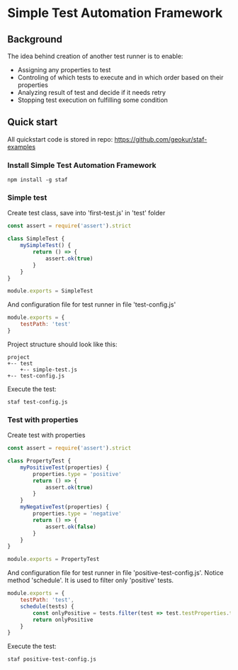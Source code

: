 # Simple Test Automation Framework
## Background
The idea behind creation of another test runner is to enable:
- Assigning any properties to test
- Controling of which tests to execute and in which order based on their 
properties
- Analyzing result of test and decide if it needs retry
- Stopping test execution on fulfilling some condition
## Quick start
All quickstart code is stored in repo: https://github.com/geokur/staf-examples
### Install Simple Test Automation Framework
```shell
npm install -g staf
```
### Simple test
Create test class, save into 'first-test.js' in 'test' folder
```javascript
const assert = require('assert').strict

class SimpleTest {
    mySimpleTest() {
        return () => {
            assert.ok(true)
        }
    }
}

module.exports = SimpleTest
```
And configuration file for test runner in file 'test-config.js'
```javascript
module.exports = {
    testPath: 'test'
}
```
Project structure should look like this:
```
project
+-- test
    +-- simple-test.js
+-- test-config.js
```
Execute the test:
```shell
staf test-config.js
```
### Test with properties
Create test with properties
```javascript
const assert = require('assert').strict

class PropertyTest {
    myPositiveTest(properties) {
        properties.type = 'positive'
        return () => {
            assert.ok(true)
        }
    }
    myNegativeTest(properties) {
        properties.type = 'negative'
        return () => {
            assert.ok(false)
        }
    }
}

module.exports = PropertyTest
```
And configuration file for test runner in file 'positive-test-config.js'. Notice method 'schedule'. It is used to filter only 'positive' tests.
```javascript
module.exports = {
    testPath: 'test',
    schedule(tests) {
        const onlyPositive = tests.filter(test => test.testProperties.type === 'positive')
        return onlyPositive
    }
}
```
Execute the test:
```shell
staf positive-test-config.js
```